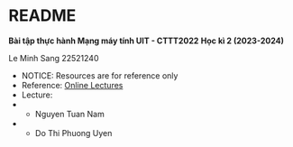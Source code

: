 # README

**Bài tập thực hành Mạng máy tính UIT - CTTT2022**
**Học kì 2 (2023-2024)**

Le Minh Sang 22521240

- NOTICE: Resources are for reference only
- Reference: [Online Lectures](https://gaia.cs.umass.edu/kurose_ross/online_lectures.htm?fbclid=IwZXh0bgNhZW0CMTAAAR1rS8GjZ0ZheoiwAS7X2SbbJ8SntTCu8JUB5Crv9dge576LdEf9tAuwYwo_aem_JrDeCg03B5E_C8VlkzDvWA)
- Lecture:
- - Nguyen Tuan Nam
- - Do Thi Phuong Uyen 
